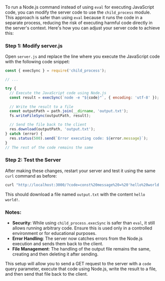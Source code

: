 To run a Node.js command instead of using `eval` for executing JavaScript code, you can modify the server code to use the `child_process` module. This approach is safer than using `eval` because it runs the code in a separate process, reducing the risk of executing harmful code directly in the server's context. Here's how you can adjust your server code to achieve this:

### Step 1: Modify server.js

Open `server.js` and replace the line where you execute the JavaScript code with the following code snippet:

```javascript
const { execSync } = require('child_process');

// ...

try {
  // Execute the JavaScript code using Node.js
  const result = execSync(`node -e "${code}"`, { encoding: 'utf-8' });
  
  // Write the result to a file
  const outputPath = path.join(__dirname, 'output.txt');
  fs.writeFileSync(outputPath, result);

  // Send the file back to the client
  res.download(outputPath, 'output.txt');
} catch (error) {
  res.status(500).send(`Error executing code: ${error.message}`);
}
// The rest of the code remains the same
```

### Step 2: Test the Server

After making these changes, restart your server and test it using the same `curl` command as before:

```bash
curl "http://localhost:3000/?code=const%20message%20=%20'hello%20world!'%3B%20console.log(message)"
```

This should download a file named `output.txt` with the content `hello world!`.

### Notes:

- **Security**: While using `child_process.execSync` is safer than `eval`, it still allows running arbitrary code. Ensure this is used only in a controlled environment or for educational purposes.
- **Error Handling**: The server now catches errors from the Node.js execution and sends them back to the client.
- **File Management**: The handling of the output file remains the same, creating and then deleting it after sending.

This setup will allow you to send a GET request to the server with a `code` query parameter, execute that code using Node.js, write the result to a file, and then send that file back to the client.